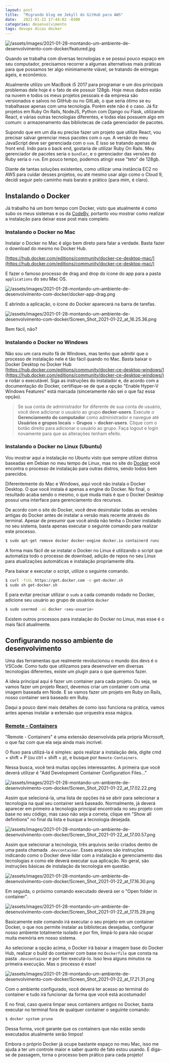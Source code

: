 ```yaml
---
layout: post
title:  "Migrando blog em Jekyll do GitHub para AWS"
date:   2021-01-22 17:44:02 -0300
categories: desenvolvimento
tags: devops dicas docker
---
```

![/assets/images/2021-01-28-montando-um-ambiente-de-desenvolvimento-com-docker/featured.jpg](/assets/images/2021-01-28-montando-um-ambiente-de-desenvolvimento-com-docker/featured.jpg)

Quando se trabalha com diversas tecnologias e se possui pouco espaço em seu computador, precisamos recorrer a algumas alternativas mais práticas para que possamos ter algo minimamente viável, se tratando de entregas ágeis, e econômico.

Atualmente utilizo um MacBook i5 2017 para programar e um dos principais problemas dele hoje é o fato de ele possuir 128gb. Hoje meus dados estão na nuvem e todos os meus projetos pessoais e da empresa são versionados e salvos no GitHub ou no GitLab, o que seria ótimo se eu trabalhasse apenas com uma tecnologia. Porém este não é o caso. Já fiz projetos em Ruby On Rails, NodeJS, Python com Django ou Flask, utilizando React, e várias outras tecnologias diferentes, e todas elas possuem algo em comum: o armazenamento das bibliotecas de cada gerenciador de pacotes.

Supondo que em um dia eu precise fazer um projeto que utilize React, vou precisar salvar gerenciar meus pacotes com o `npm`. A versão do meu JavaScript deve ser gerenciada com o `nvm`. E isso se tratando apenas de front end. Indo para o back end, gostaria de utilizar Ruby On Rails. Meu gerenciador de pacotes seria o `bundler`, e o gerenciador das versões do Ruby seria o `rvm`. Em pouco tempo, podemos atingir esse "teto" de 128gb.

Diante de tantas soluções existentes, como utilizar uma instância EC2 no AWS para cuidar desses projetos, ou até mesmo usar algo como o Cloud 9, decidi seguir pelo caminho mais barato e prático (para mim, é claro).

## Instalando o Docker

Já trabalho há um bom tempo com Docker, visto que atualmente é como subo os meus sistemas e os da [CodeBy](https://codeby.com.br/), portanto vou mostrar como realizar a instalação para deixar esse post mais completo.

### Instalando o Docker no Mac

Instalar o Docker no Mac é algo bem direto para falar a verdade. Basta fazer o download do mesmo no Docker Hub.

[https://hub.docker.com/editions/community/docker-ce-desktop-mac/](https://hub.docker.com/editions/community/docker-ce-desktop-mac/)

E fazer o famoso processo de drag and drop do ícone do app para a pasta `applications` do seu Mac OS.

![/assets/images/2021-01-28-montando-um-ambiente-de-desenvolvimento-com-docker/docker-app-drag.png](/assets/images/2021-01-28-montando-um-ambiente-de-desenvolvimento-com-docker/docker-app-drag.png)

E abrindo a aplicação, o ícone do Docker aparecerá na barra de tarefas.

![/assets/images/2021-01-28-montando-um-ambiente-de-desenvolvimento-com-docker/Screen_Shot_2021-01-22_at_16.25.36.png](/assets/images/2021-01-28-montando-um-ambiente-de-desenvolvimento-com-docker/Screen_Shot_2021-01-22_at_16.25.36.png)

Bem fácil, não?

### Instalando o Docker no Windows

Não sou um cara muito fã de Windows, mas tenho que admitir que o processo de instalação nele é tão fácil quando no Mac. Basta baixar o Docker Desktop no Docker Hub [https://hub.docker.com/editions/community/docker-ce-desktop-windows/](https://hub.docker.com/editions/community/docker-ce-desktop-windows/) e rodar o executável. Siga as instruções do instalador e, de acordo com a documentação do Docker, certifique-se de que a opção "Enable Hyper-V Windows Features" está marcada (sinceramente não sei o que faz essa opção). 

> Se sua conta de administrador for diferente de sua conta de usuário, você deve adicionar o usuário ao grupo **docker-users**. Execute o **Gerenciamento do computador** como administrador e navegue até **Usuários e grupos locais** > **Grupos** > **docker-users**. Clique com o botão direito para adicionar o usuário ao grupo. Faça logout e login novamente para que as alterações tenham efeito.

### Instalando o Docker no Linux (Ubuntu)

Vou mostrar aqui a instalação no Ubuntu visto que sempre utilizei distros baseadas em Debian no meu tempo de Linux, mas no site do [Docker](https://docs.docker.com/engine/install) você encontra o processo de instalação para outras distros, sendo todos bem parecidos.

Diferentemente do Mac e Windows, aqui você não instala o Docker Desktop. O que você instala é apenas a engine do Docker. No final, o resultado acaba sendo o mesmo, o que muda mais é que o Docker Desktop possui uma interface para gerenciamento dos recursos.

De acordo com o site do Docker, você deve desinstalar todas as versões antigas do Docker antes de instalar a versão mais recente através do terminal. Apesar de presumir que você ainda não tenha o Docker instalado no seu sistema, basta apenas executar o seguinte comando para realizar este processo.

```bash
$ sudo apt-get remove docker docker-engine docker.io containerd runc
```

A forma mais fácil de se instalar o Docker no Linux é utilizando o script que automatiza todo o processo de download, adição de repos no seu Linux para atualizações automáticas e instalação propriamente dita. 

Para baixar e executar o script, utilize o seguinte comando.

```bash
$ curl -fsSL https://get.docker.com -o get-docker.sh
$ sudo sh get-docker.sh
```

E para evitar precisar utilizar o `sudo` a cada comando rodado no Docker, adicione seu usuário ao grupo de usuários `docker`

```bash
$ sudo usermod -aG docker <seu-usuario>
```

Existem outros processos para instalação do Docker no Linux, mas esse é o mais fácil atualmente.

## Configurando nosso ambiente de desenvolvimento

Uma das ferramentas que realmente revolucionou o mundo dos devs é o VSCode. Como tudo que utilizamos para desenvolver em diversas tecnologias diferentes, existe um plugin para o que queremos fazer.

A ideia principal aqui é fazer um container para cada projeto. Ou seja, se vamos fazer um projeto React, devemos criar um container com uma imagem baseada em Node. E se vamos fazer um projeto em Ruby on Rails, nosso container será baseado em Ruby.

Daqui a pouco darei mais detalhes de como isso funciona na prática, vamos antes apenas instalar a extensão que orquestra essa mágica.

### [Remote - Containers](https://marketplace.visualstudio.com/items?itemName=ms-vscode-remote.remote-containers)

"Remote - Containers" é uma extensão desenvolvida pela própria Microsoft, o que faz com que ela seja ainda mais incrível.

O fluxo para utilizá-la é simples: após realizar a instalação dela, digite cmd + shift + P (ou ctrl + shift + p), e busque por `Remote-Containers`.

Nessa busca, você terá muitas opções interessantes. A primeira que você deverá utilizar é "Add Development Container Configuration Files..."

![/assets/images/2021-01-28-montando-um-ambiente-de-desenvolvimento-com-docker/Screen_Shot_2021-01-22_at_17.02.22.png](/assets/images/2021-01-28-montando-um-ambiente-de-desenvolvimento-com-docker/Screen_Shot_2021-01-22_at_17.02.22.png)

Assim que selecioná-la, uma lista de opções irá se abrir para selecionar a tecnologia na qual seu container será baseado. Normalmente, já deverá aparecer em primeiro a tecnologia principal encontrada no seu projeto com base no seu código, mas caso não seja a correta, clique em "Show all definitions" no final da lista e busque a tecnologia desejada.

![/assets/images/2021-01-28-montando-um-ambiente-de-desenvolvimento-com-docker/Screen_Shot_2021-01-22_at_17.00.57.png](/assets/images/2021-01-28-montando-um-ambiente-de-desenvolvimento-com-docker/Screen_Shot_2021-01-22_at_17.00.57.png)

Assim que selecionar a tecnologia, três arquivos serão criados dentro de uma pasta chamada `.devcontainer`.  Esses arquivos são instruções indicando como o Docker deve lidar com a instalação e gerenciamento das tecnologias e como ele deverá executar sua aplicação. No geral, são instruções básicas de instalação da tecnologia em questão.

![/assets/images/2021-01-28-montando-um-ambiente-de-desenvolvimento-com-docker/Screen_Shot_2021-01-22_at_17.16.30.png](/assets/images/2021-01-28-montando-um-ambiente-de-desenvolvimento-com-docker/Screen_Shot_2021-01-22_at_17.16.30.png)

Em seguida, o próximo comando executado deverá ser o "Open folder in container".

![/assets/images/2021-01-28-montando-um-ambiente-de-desenvolvimento-com-docker/Screen_Shot_2021-01-22_at_17.15.29.png](/assets/images/2021-01-28-montando-um-ambiente-de-desenvolvimento-com-docker/Screen_Shot_2021-01-22_at_17.15.29.png)

Basicamente este comando irá executar o seu projeto em um container Docker, o que nos permite instalar as bibliotecas desejadas, configurar nosso ambiente totalmente isolado e por fim, limpá-lo para não ocupar muita memória em nosso sistema.

Ao selecionar a opção acima, o Docker irá baixar a imagem base do Docker Hub, realizar o build do container com base no `Dockerfile` que consta na pasta `.devcontainer` e por fim executá-lo. Isso leva alguns minutos na primeira execução. Mas o processo é esse!

![/assets/images/2021-01-28-montando-um-ambiente-de-desenvolvimento-com-docker/Screen_Shot_2021-01-22_at_17.21.31.png](/assets/images/2021-01-28-montando-um-ambiente-de-desenvolvimento-com-docker/Screen_Shot_2021-01-22_at_17.21.31.png)

Com o ambiente configurado, você deverá ter acesso ao terminal do container e tudo irá funcionar da forma que você está acostumado!

E no final, caso queira limpar seus containers antigos no Docker, basta executar no terminal fora de qualquer container o seguinte comando:

```bash
$ docker system prune
```

Dessa forma, você garante que os containers que não estão sendo executados atualmente serão limpos!

Embora o próprio Docker já ocupe bastante espaço no meu Mac, isso me ajuda a ter um controle maior e saber quanto de fato estou usando. E diga-se de passagem, torna o processo bem prático para cada projeto!